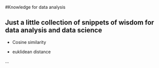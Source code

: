 #Knowledge for data analysis

## Just a little collection of snippets of wisdom for data analysis and data science

* Cosine similarity

* euklidean distance

...
